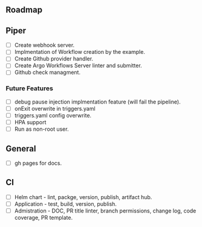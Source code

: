 ## Roadmap

## Piper
- [ ] Create webhook server. 
- [ ] Implmentation of Workflow creation by the example.
- [ ] Create Github provider handler.
- [ ] Create Argo Workflows Server linter and submitter.
- [ ] Github check managment. 
### Future Features
- [ ] debug pause injection implmentation feature (will fail the pipeline).
- [ ] onExit overwrite in triggers.yaml
- [ ] triggers.yaml config overwrite.
- [ ] HPA support
- [ ] Run as non-root user.

## General

 - [ ] gh pages for docs.
## CI
- [ ] Helm chart - lint, packge, version, publish, artifact hub.
- [ ] Application - test, build, version, publish.
- [ ] Admistration - DOC, PR title linter, branch permissions, change log, code coverage, PR template.
